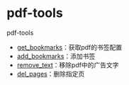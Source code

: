# pdf-tools
pdf-tools

+ [get_bookmarks](get_bookmarks/README.md)：获取pdf的书签配置
+ [add_bookmarks](add_bookmarks/README.md)：添加书签
+ [remove_text](remove_text/README.md)：移除pdf中的广告文字
+ [del_pages](del_pages/README.md)：删除指定页
